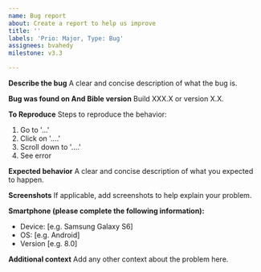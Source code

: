 ```yaml
---
name: Bug report
about: Create a report to help us improve
title: ''
labels: 'Prio: Major, Type: Bug'
assignees: bvahedy
milestone: v3.3

---
```


**Describe the bug**
A clear and concise description of what the bug is.

**Bug was found on And Bible version**
Build XXX.X or version X.X.

**To Reproduce**
Steps to reproduce the behavior:
1. Go to '...'
2. Click on '....'
3. Scroll down to '....'
4. See error

**Expected behavior**
A clear and concise description of what you expected to happen.

**Screenshots**
If applicable, add screenshots to help explain your problem.

**Smartphone (please complete the following information):**
 - Device: [e.g. Samsung Galaxy S6]
 - OS: [e.g. Android]
 - Version [e.g. 8.0]

**Additional context**
Add any other context about the problem here.
